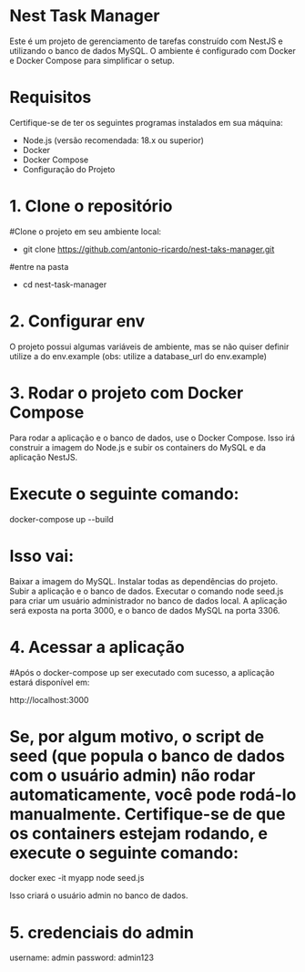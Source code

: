 # Nest Task Manager
Este é um projeto de gerenciamento de tarefas construído com NestJS e utilizando o banco de dados MySQL. O ambiente é configurado com Docker e Docker Compose para simplificar o setup.

# Requisitos
Certifique-se de ter os seguintes programas instalados em sua máquina:

- Node.js (versão recomendada: 18.x ou superior)
- Docker
- Docker Compose
- Configuração do Projeto

# 1. Clone o repositório
#Clone o projeto em seu ambiente local:

- git clone https://github.com/antonio-ricardo/nest-taks-manager.git

#entre na pasta

- cd nest-task-manager

# 2. Configurar env
O projeto possui algumas variáveis de ambiente, mas se não quiser definir utilize a do env.example (obs: utilize a database_url do env.example)

# 3. Rodar o projeto com Docker Compose
Para rodar a aplicação e o banco de dados, use o Docker Compose. Isso irá construir a imagem do Node.js e subir os containers do MySQL e da aplicação NestJS.

# Execute o seguinte comando:

docker-compose up --build

# Isso vai:

Baixar a imagem do MySQL.
Instalar todas as dependências do projeto.
Subir a aplicação e o banco de dados.
Executar o comando node seed.js para criar um usuário administrador no banco de dados local.
A aplicação será exposta na porta 3000, e o banco de dados MySQL na porta 3306.

# 4. Acessar a aplicação
#Após o docker-compose up ser executado com sucesso, a aplicação estará disponível em:

http://localhost:3000

# Se, por algum motivo, o script de seed (que popula o banco de dados com o usuário admin) não rodar automaticamente, você pode rodá-lo manualmente. Certifique-se de que os containers estejam rodando, e execute o seguinte comando:

docker exec -it myapp node seed.js

Isso criará o usuário admin no banco de dados.

# 5. credenciais do admin

username: admin
password: admin123
